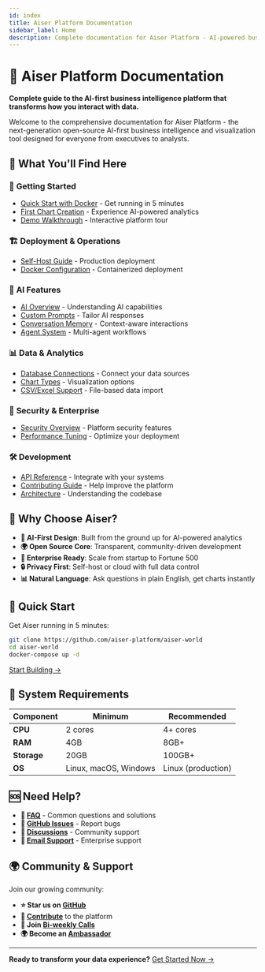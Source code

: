 ```yaml
---
id: index
title: Aiser Platform Documentation
sidebar_label: Home
description: Complete documentation for Aiser Platform - AI-powered business intelligence platform
---
```


# 🚀 Aiser Platform Documentation

**Complete guide to the AI-first business intelligence platform that transforms how you interact with data.**

Welcome to the comprehensive documentation for Aiser Platform - the next-generation open-source AI-first business intelligence and visualization tool designed for everyone from executives to analysts.

## 🎯 What You'll Find Here

### 🚀 **Getting Started**
- [Quick Start with Docker](./getting-started/quick-start-docker) - Get running in 5 minutes
- [First Chart Creation](./getting-started/first-chart) - Experience AI-powered analytics
- [Demo Walkthrough](./getting-started/demo-walkthrough) - Interactive platform tour

### 🏗️ **Deployment & Operations**
- [Self-Host Guide](./self-host/) - Production deployment
- [Docker Configuration](./self-host/docker-compose) - Containerized deployment

### 🤖 **AI Features**
- [AI Overview](./features/ai-overview) - Understanding AI capabilities
- [Custom Prompts](./features/custom-prompts) - Tailor AI responses
- [Conversation Memory](./features/conversation-memory) - Context-aware interactions
- [Agent System](./features/agents) - Multi-agent workflows

### 📊 **Data & Analytics**
- [Database Connections](./features/databases) - Connect your data sources
- [Chart Types](./features/line-charts) - Visualization options
- [CSV/Excel Support](./features/csv-excel) - File-based data import

### 🔐 **Security & Enterprise**
- [Security Overview](./security/) - Platform security features
- [Performance Tuning](./performance/) - Optimize your deployment

### 🛠️ **Development**
- [API Reference](./reference/api-reference) - Integrate with your systems
- [Contributing Guide](./community/) - Help improve the platform
- [Architecture](./developer/) - Understanding the codebase

## 🌟 Why Choose Aiser?

- **🤖 AI-First Design**: Built from the ground up for AI-powered analytics
- **🌍 Open Source Core**: Transparent, community-driven development
- **💼 Enterprise Ready**: Scale from startup to Fortune 500
- **🔒 Privacy First**: Self-host or cloud with full data control
- **📊 Natural Language**: Ask questions in plain English, get charts instantly

## 🚀 Quick Start

Get Aiser running in 5 minutes:

```bash
git clone https://github.com/aiser-platform/aiser-world
cd aiser-world
docker-compose up -d
```

[Start Building →](./getting-started/quick-start-docker)

## 🔧 System Requirements

| Component | Minimum | Recommended |
|-----------|---------|-------------|
| **CPU** | 2 cores | 4+ cores |
| **RAM** | 4GB | 8GB+ |
| **Storage** | 20GB | 100GB+ |
| **OS** | Linux, macOS, Windows | Linux (production) |

## 🆘 Need Help?

- **📖 [FAQ](./getting-started/faq)** - Common questions and solutions
- **🐛 [GitHub Issues](https://github.com/aiser-platform/aiser-world/issues)** - Report bugs
- **💬 [Discussions](https://github.com/aiser-platform/aiser-world/discussions)** - Community support
- **📧 [Email Support](mailto:support@dataticon.com)** - Enterprise support

## 🌍 Community & Support

Join our growing community:

- **⭐ Star us on [GitHub](https://github.com/aiser-platform/aiser-world)**
- **🤝 [Contribute](./community/contributing)** to the platform
- **📅 Join [Bi-weekly Calls](./community/bi-weekly-calls)**
- **🌍 Become an [Ambassador](./community/ambassador-program)**

---

**Ready to transform your data experience?** [Get Started Now →](./getting-started/quick-start-docker)

